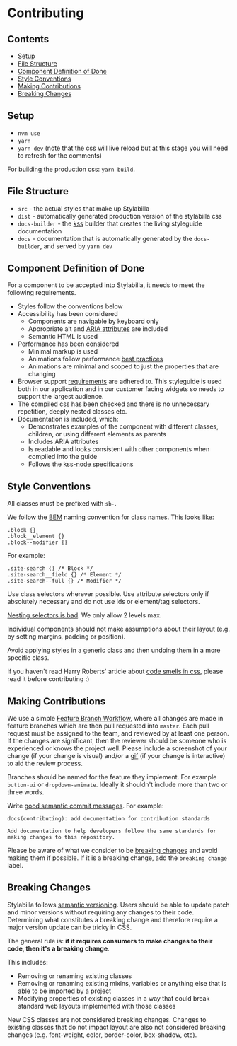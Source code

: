 # Contributing

## Contents
- [Setup](#setup)
- [File Structure](#file-structure)
- [Component Definition of Done](#component-definition-of-done)
- [Style Conventions](#style-conventions)
- [Making Contributions](#making-contributions)
- [Breaking Changes](#breaking-changes)

## Setup
- `nvm use`
- `yarn`
- `yarn dev` (note that the css will live reload but at this stage you will need to refresh for the comments)

For building the production css: `yarn build`.

## File Structure
- `src` - the actual styles that make up Stylabilla
- `dist` - automatically generated production version of the stylabilla css
- `docs-builder` - the [kss](https://github.com/kss-node/kss-node) builder that creates the living styleguide documentation
- `docs` - documentation that is automatically generated by the `docs-builder`, and served by `yarn dev`

## Component Definition of Done

For a component to be accepted into Stylabilla, it needs to meet the following requirements.
- Styles follow the conventions below
- Accessibility has been considered
    - Components are navigable by keyboard only
    - Appropriate alt and [ARIA attributes](https://w3c.github.io/using-aria/) are included
    - Semantic HTML is used
- Performance has been considered
    - Minimal markup is used
    - Animations follow performance [best practices](https://developers.google.com/web/fundamentals/design-and-ui/animations/animations-and-performance)
    - Animations are minimal and scoped to just the properties that are changing
- Browser support [requirements](https://usabilla.atlassian.net/wiki/display/DEV/Browser+Support+Strategy) are adhered to. This styleguide is used both in our application and in our customer facing widgets so needs to support the largest audience.
- The compiled css has been checked and there is no unnecessary repetition, deeply nested classes etc.
- Documentation is included, which:
    - Demonstrates examples of the component with different classes, children, or using different elements as parents
    - Includes ARIA attributes
    - Is readable and looks consistent with other components when compiled into the guide
    - Follows the [kss-node specifications](https://github.com/kss-node/kss/blob/spec/SPEC.md)


## Style Conventions

All classes must be prefixed with `sb-`.

We follow the [BEM](https://csswizardry.com/2013/01/mindbemding-getting-your-head-round-bem-syntax/) naming convention for class names. This looks like:
```
.block {}
.block__element {}
.block--modifier {}
```

For example:
```
.site-search {} /* Block */
.site-search__field {} /* Element */
.site-search--full {} /* Modifier */
```

Use class selectors wherever possible. Use attribute selectors only if absolutely necessary and do not use ids or element/tag selectors.

[Nesting selectors is bad](http://markdotto.com/2015/07/20/css-nesting/). We only allow 2 levels max.

Individual components should not make assumptions about their layout (e.g. by setting margins, padding or position).

Avoid applying styles in a generic class and then undoing them in a more specific class.

If you haven't read Harry Roberts' article about [code smells in css](https://csswizardry.com/2012/11/code-smells-in-css/), please read it before contributing :)


## Making Contributions

We use a simple [Feature Branch Workflow](https://www.atlassian.com/git/tutorials/comparing-workflows#feature-branch-workflow), where all changes are made in feature branches which are then pull requested into `master`. Each pull request must be assigned to the team, and reviewed by at least one person. If the changes are significant, then the reviewer should be someone who is experienced or knows the project well. Please include a screenshot of your change (if your change is visual) and/or a [gif](http://recordit.co/) (if your change is interactive) to aid the review process.

Branches should be named for the feature they implement. For example `button-ui` or `dropdown-animate`. Ideally it shouldn't include more than two or three words.

Write [good semantic commit messages](https://github.com/angular/angular.js/blob/master/CONTRIBUTING.md#-git-commit-guidelines). For example:
```
docs(contributing): add documentation for contribution standards

Add documentation to help developers follow the same standards for making changes to this repository.
```

Please be aware of what we consider to be
[breaking changes](#breaking-changes) and avoid making them if possible. If it is a breaking change, add the `breaking change` label.


## Breaking Changes

Stylabilla follows [semantic versioning](http://semver.org). Users should be able to update patch and minor versions without requiring any changes to their code. Determining what constitutes a breaking change and therefore require a major version update can be tricky in CSS.

The general rule is: **if it requires consumers to make changes to their code, then it's a breaking change**.

This includes:

- Removing or renaming existing classes
- Removing or renaming existing mixins, variables or anything else that is able to be imported by a project
- Modifying properties of existing classes in a way that could break standard web layouts implemented with those classes

New CSS classes are not considered breaking changes. Changes to existing classes that do not impact
layout are also not considered breaking changes (e.g. font-weight, color, border-color, box-shadow, etc).
